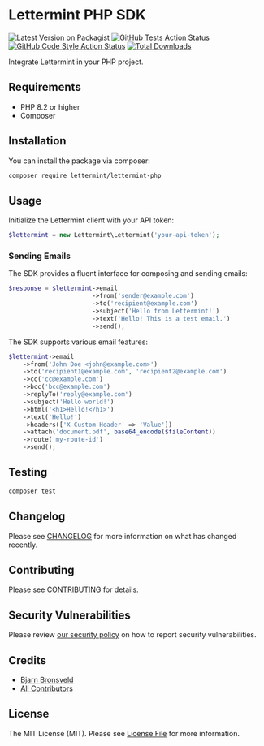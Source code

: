 # Lettermint PHP SDK

[![Latest Version on Packagist](https://img.shields.io/packagist/v/lettermint/lettermint-php.svg?style=flat-square)](https://packagist.org/packages/lettermint/lettermint-php)
[![GitHub Tests Action Status](https://img.shields.io/github/actions/workflow/status/lettermint/lettermint-php/run-tests.yml?branch=main&label=tests&style=flat-square)](https://github.com/lettermint/lettermint-php/actions?query=workflow%3Arun-tests+branch%3Amain)
[![GitHub Code Style Action Status](https://img.shields.io/github/actions/workflow/status/lettermint/lettermint-php/fix-php-code-style-issues.yml?branch=main&label=code%20style&style=flat-square)](https://github.com/lettermint/lettermint-php/actions?query=workflow%3A"Fix+PHP+code+style+issues"+branch%3Amain)
[![Total Downloads](https://img.shields.io/packagist/dt/lettermint/lettermint-php.svg?style=flat-square)](https://packagist.org/packages/lettermint/lettermint-php)

Integrate Lettermint in your PHP project.

## Requirements

- PHP 8.2 or higher
- Composer

## Installation

You can install the package via composer:

```bash
composer require lettermint/lettermint-php
```


## Usage

Initialize the Lettermint client with your API token:
```php
$lettermint = new Lettermint\Lettermint('your-api-token');
```


### Sending Emails

The SDK provides a fluent interface for composing and sending emails:
```php
$response = $lettermint->email
                       ->from('sender@example.com')
                       ->to('recipient@example.com')
                       ->subject('Hello from Lettermint!')
                       ->text('Hello! This is a test email.')
                       ->send();

```

The SDK supports various email features:

```php
$lettermint->email
    ->from('John Doe <john@example.com>')
    ->to('recipient1@example.com', 'recipient2@example.com')
    ->cc('cc@example.com')
    ->bcc('bcc@example.com')
    ->replyTo('reply@example.com')
    ->subject('Hello world!')
    ->html('<h1>Hello!</h1>')
    ->text('Hello!')
    ->headers(['X-Custom-Header' => 'Value'])
    ->attach('document.pdf', base64_encode($fileContent))
    ->route('my-route-id')
    ->send();
```


## Testing

```bash
composer test
```

## Changelog

Please see [CHANGELOG](CHANGELOG.md) for more information on what has changed recently.

## Contributing

Please see [CONTRIBUTING](CONTRIBUTING.md) for details.

## Security Vulnerabilities

Please review [our security policy](../../security/policy) on how to report security vulnerabilities.

## Credits

- [Bjarn Bronsveld](https://github.com/bjarn)
- [All Contributors](../../contributors)

## License

The MIT License (MIT). Please see [License File](LICENSE.md) for more information.
